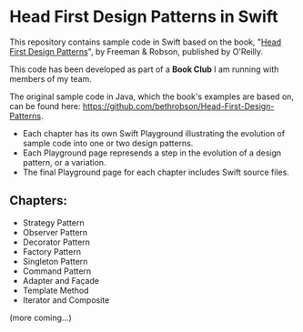 # Head First Design Patterns in Swift
This repository contains sample code in Swift based on the book, "[Head First Design Patterns](http://shop.oreilly.com/product/9780596007126.do)", by Freeman & Robson, published by O'Reilly.

This code has been developed as part of a **Book Club** I am running with members of my team.

The original sample code in Java, which the book's examples are based on, can be found here: https://github.com/bethrobson/Head-First-Design-Patterns.

* Each chapter has its own Swift Playground illustrating the evolution of sample code into one or two design patterns.
* Each Playground page represends a step in the evolution of a design pattern, or a variation.
* The final Playground page for each chapter includes Swift source files.

## Chapters:
* Strategy Pattern
* Observer Pattern
* Decorator Pattern
* Factory Pattern
* Singleton Pattern
* Command Pattern
* Adapter and Façade
* Template Method
* Iterator and Composite

(more coming...)
